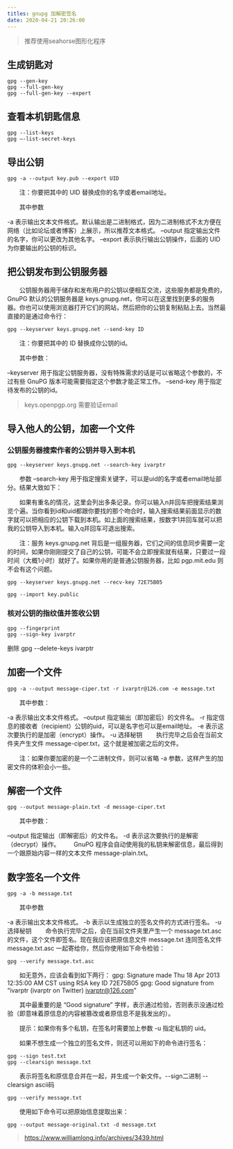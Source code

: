 ```yaml
---
titles: gnupg 加解密签名
date: 2020-04-21 20:26:00
---
```


> 推荐使用seahorse图形化程序

## 生成钥匙对

    gpg --gen-key
    gpg --full-gen-key
    gpg --full-gen-key --expert

## 查看本机钥匙信息

    gpg --list-keys
    gpg –-list-secret-keys


<!--more-->


## 导出公钥

    gpg -a --output key.pub --export UID

　　注：你要把其中的 UID 替换成你的名字或者email地址。

　　其中参数

-a 表示输出文本文件格式。默认输出是二进制格式，因为二进制格式不太方便在网络（比如论坛或者博客）上展示，所以推荐文本格式。
–output 指定输出文件的名字，你可以更改为其他名字。
–export 表示执行输出公钥操作，后面的 UID 为你要输出的公钥的标识。

## 把公钥发布到公钥服务器
　　公钥服务器用于储存和发布用户的公钥以便相互交流，这些服务都是免费的，GnuPG 默认的公钥服务器是 keys.gnupg.net，你可以在这里找到更多的服务器。你也可以使用浏览器打开它们的网站，然后把你的公钥复制粘贴上去。当然最直接的是通过命令行：

    gpg --keyserver keys.gnupg.net --send-key ID

　　注：你要把其中的 ID 替换成你公钥的id。

　　其中参数：

–keyserver 用于指定公钥服务器，没有特殊需求的话是可以省略这个参数的，不过有些 GnuPG 版本可能需要指定这个参数才能正常工作。
–send-key 用于指定待发布的公钥的id。
> keys.openpgp.org 需要验证email

## 导入他人的公钥，加密一个文件

### 公钥服务器搜索作者的公钥并导入到本机

    gpg --keyserver keys.gnupg.net --search-key ivarptr

　　参数 –search-key 用于指定搜索关键字，可以是uid的名字或者email地址部分。结果大致如下：

　　如果有重名的情况，这里会列出多条记录。你可以输入n并回车把搜索结果浏览个遍。当你看到id和uid都跟你要找的那个吻合时，输入搜索结果前面显示的数字就可以把相应的公钥下载到本机。如上面的搜索结果，按数字1并回车就可以把我的公钥导入到本机。输入q并回车可退出搜索。

　　注：服务 keys.gnupg.net 背后是一组服务器，它们之间的信息同步需要一定的时间，如果你刚刚提交了自己的公钥，可能不会立即搜索就有结果，只要过一段时间（大概1小时）就好了。如果你用的是普通公钥服务器，比如 pgp.mit.edu 则不会有这个问题。

    gpg --keyserver keys.gnupg.net --recv-key 72E75B05

    gpg --import key.public

### 核对公钥的指纹值并签收公钥

    gpg --fingerprint
    gpg --sign-key ivarptr
删除
    gpg --delete-keys ivarptr

## 加密一个文件

    gpg -a --output message-ciper.txt -r ivarptr@126.com -e message.txt

　　其中参数：

-a 表示输出文本文件格式。
–output 指定输出（即加密后）的文件名。
-r 指定信息的接收者（recipient）公钥的uid，可以是名字也可以是email地址。
-e 表示这次要执行的是加密（encrypt）操作。
-u 选择秘钥
　　执行完毕之后会在当前文件夹产生文件 message-ciper.txt，这个就是被加密之后的文件。

　　注：如果你要加密的是一个二进制文件，则可以省略 -a 参数，这样产生的加密文件的体积会小一些。

## 解密一个文件

    gpg --output message-plain.txt -d message-ciper.txt

　　其中参数：

–output 指定输出（即解密后）的文件名。
-d 表示这次要执行的是解密（decrypt）操作。
　　GnuPG 程序会自动使用我的私钥来解密信息，最后得到一个跟原始内容一样的文本文件 message-plain.txt。

## 数字签名一个文件

    gpg -a -b message.txt

　　其中参数

-a 表示输出文本文件格式。
-b 表示以生成独立的签名文件的方式进行签名。
-u 选择秘钥
　　命令执行完毕之后，会在当前文件夹里产生一个 message.txt.asc 的文件，这个文件即签名。现在我应该把原信息文件 message.txt 连同签名文件 message.txt.asc 一起寄给你，然后你使用如下命令检验：

    gpg --verify message.txt.asc

　　如无意外，应该会看到如下两行：
gpg: Signature made Thu 18 Apr 2013 12:35:00 AM CST using RSA key ID 72E75B05
gpg: Good signature from “ivarptr (ivarptr on Twitter) <ivarptr@126.com>”

　　其中最重要的是 “Good signature” 字样，表示通过检验，否则表示没通过检验（即意味着原信息的内容被篡改或者原信息不是我发出的）。

　　提示：如果你有多个私钥，在签名时需要加上参数 -u 指定私钥的 uid。


　　如果不想生成一个独立的签名文件，则还可以用如下的命令进行签名：

    gpg --sign test.txt
    gpg --clearsign message.txt

　　表示将签名和原信息合并在一起，并生成一个新文件。--sign二进制 --clearsign ascii码

    gpg --verify message.txt

　　使用如下命令可以把原始信息提取出来：

    gpg --output message-original.txt -d message.txt


> <https://www.williamlong.info/archives/3439.html>